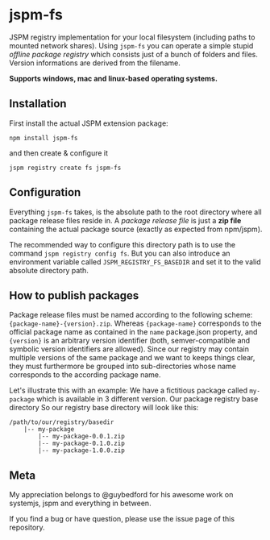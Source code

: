 # jspm-fs
JSPM registry implementation for your local filesystem (including paths to mounted network shares). Using `jspm-fs` you can operate a simple stupid *offline package registry* which consists just of a bunch of folders and files. Version informations are derived from the filename.

__Supports windows, mac and linux-based operating systems.__


## Installation

First install the actual JSPM extension package:

```shell
npm install jspm-fs
```

and then create & configure it

```shell
jspm registry create fs jspm-fs
```

## Configuration

Everything `jspm-fs` takes, is the absolute path to the root directory where all package release files reside in. A *package release file* is just a **zip file** containing the actual package source (exactly as expected from npm/jspm).

The recommended way to configure this directory path is to use the command `jspm registry config fs`. But you can also introduce an environment variable called `JSPM_REGISTRY_FS_BASEDIR` and set it to the valid absolute directory path.

## How to publish packages

Package release files must be named according to the following scheme: `{package-name}-{version}.zip`. Whereas `{package-name}` corresponds to the official package name as contained in the `name` package.json property, and `{version}` is an arbitrary version identifier (both, semver-compatible and symbolic version identifiers are allowed). Since our registry may contain multiple versions of the same package and we want to keeps things clear, they must furthermore be grouped into sub-directories whose name corresponds to the according package name.

Let's illustrate this with an example: We have a fictitious package called `my-package` which is available in 3 different version. Our package registry base directory So our registry base directory will look like this:

```
/path/to/our/registry/basedir
    |-- my-package
        |-- my-package-0.0.1.zip
        |-- my-package-0.1.0.zip
        |-- my-package-1.0.0.zip
```

## Meta

My appreciation belongs to @guybedford for his awesome work on systemjs, jspm and everything in between.

If you find a bug or have question, please use the issue page of this repository.